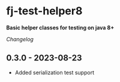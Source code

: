 # fj-test-helper8

**Basic helper classes for testing on java 8+**

*Changelog*

## 0.3.0 - 2023-08-23
* Added serialization test support